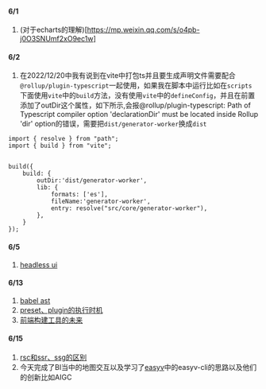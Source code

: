 #### 6/1
1. (对于echarts的理解)[https://mp.weixin.qq.com/s/o4pb-j0O3SNUmf2xO9ec1w]

#### 6/2
1. 在2022/12/20中我有说到在vite中打包ts并且要生成声明文件需要配合`@rollup/plugin-typescript`一起使用，如果我在脚本中运行比如在`scripts`下面使用`vite`中的`build`方法，没有使用`vite`中的`defineConfig`，并且在前置添加了outDir这个属性，如下所示,会报@rollup/plugin-typescript: Path of Typescript compiler option 'declarationDir' must be located inside Rollup 'dir' option的错误，需要把`dist/generator-worker`换成`dist`
```
import { resolve } from "path";
import { build } from "vite";


build({
    build: {
        outDir:'dist/generator-worker',
        lib: {
            formats: ['es'],
            fileName:'generator-worker',
            entry: resolve("src/core/generator-worker"),
        },
    }
});

```

#### 6/5
1. [headless ui](https://zhuanlan.zhihu.com/p/578736019)

#### 6/13
1. [babel ast](https://mp.weixin.qq.com/s/bRk9exa31Lbzz8JeOsKBNQ)
2. [preset、plugin的执行时机](https://zhuanlan.zhihu.com/p/561179796)
3. [前端构建工具的未来](https://mp.weixin.qq.com/s/od1_nqs6bQy5PGHcvZxtZQ)

#### 6/15
1. [rsc和ssr、ssg的区别](https://mp.weixin.qq.com/s/TFxQSwOLQJWBC-ErWaHS9Q)
2. 今天完成了BI当中的地图交互以及学习了[easyv](https://dtstack.yuque.com/easyv/il3lgc/uddxhvath5vew7uv)中的easyv-cli的思路以及他们的创新比如AIGC